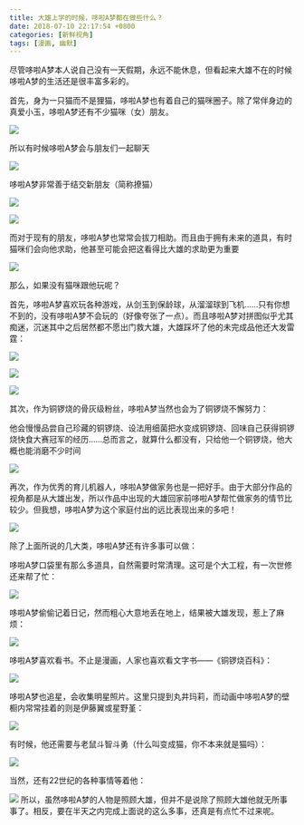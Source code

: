```yaml
---
title: 大雄上学的时候，哆啦A梦都在做些什么？
date: 2018-07-10 22:17:54 +0800
categories: [新鲜视角]
tags: [漫画, 幽默]
---
```



尽管哆啦A梦本人说自己没有一天假期，永远不能休息，但看起来大雄不在的时候哆啦A梦的生活还是很丰富多彩的。

首先，身为一只猫而不是狸猫，哆啦A梦也有着自己的猫咪圈子。除了常伴身边的真爱小玉，哆啦A梦还有不少猫咪（女）朋友。

![](https://pica.zhimg.com/80/v2-e86ab48058b618e3414888d2c02f630a_1440w.jpg?source=c8b7c179)

所以有时候哆啦A梦会与朋友们一起聊天

![](https://pic1.zhimg.com/80/v2-a881dc24db8b79ce36fac50a8f9f945e_1440w.jpg?source=c8b7c179)

哆啦A梦非常善于结交新朋友（简称撩猫）

![](https://pica.zhimg.com/80/v2-e4f1c4dbddbaeabcb15370d566fe9e49_1440w.jpg?source=c8b7c179)

![](https://pic3.zhimg.com/80/v2-f8bd359e0a7e2f460158378c9692aeac_1440w.jpg?source=c8b7c179)

而对于现有的朋友，哆啦A梦也常常会拔刀相助。而且由于拥有未来的道具，有时猫咪们会向他求助，他甚至可能会把这看得比大雄的求助更为重要

![](https://pic2.zhimg.com/80/v2-33c614441fed3fefadde76b42ecd3536_1440w.jpg?source=c8b7c179)

那么，如果没有猫咪跟他玩呢？

  

首先，哆啦A梦喜欢玩各种游戏，从剑玉到保龄球，从溜溜球到飞机……只有你想不到的，没有哆啦A梦不会玩的（好像夸张了一点）。而且哆啦A梦对拼图似乎尤其痴迷，沉迷其中之后居然都不愿出门救大雄，大雄踩坏了他的未完成品他还大发雷霆：

![](https://pica.zhimg.com/80/v2-b5166dd6421d1d7d6b8d6c2f316a4e43_1440w.jpg?source=c8b7c179)

![](https://pic1.zhimg.com/80/v2-ed79870cbb7a825a321389abdfeaf9c0_1440w.jpg?source=c8b7c179)

![](https://pica.zhimg.com/80/v2-9cd82e1a976a8d809aaf06250194b9fa_1440w.jpg?source=c8b7c179)

其次，作为铜锣烧的骨灰级粉丝，哆啦A梦当然也会为了铜锣烧不懈努力：

他会慢慢品尝自己珍藏的铜锣烧、设法用细菌把水变成铜锣烧、回味自己获得铜锣烧快食大赛冠军的经历……总而言之，就算什么都没有，只给他一个铜锣烧，他大概也能消磨不少时间

![](https://pic1.zhimg.com/80/v2-68ec29e718a43a6db6d5d34028af3001_1440w.jpg?source=c8b7c179)

再次，作为优秀的育儿机器人，哆啦A梦做家务也是一把好手。由于大部分作品的视角都是从大雄出发，所以作品中出现的大雄回家前哆啦A梦帮忙做家务的情节比较少。但我想，哆啦A梦为这个家庭付出的远比表现出来的多吧！

![](https://pic1.zhimg.com/80/v2-15bc3334c03f7dd32ce7d5b9035de7e8_1440w.jpg?source=c8b7c179)

除了上面所说的几大类，哆啦A梦还有许多事可以做：
</br>

哆啦A梦口袋里有那么多道具，自然需要时常清理。这可是个大工程，有一次世修还来帮了忙：

![](https://pic1.zhimg.com/80/v2-2da004c8bcf0d10e675459ee247e87d4_1440w.jpg?source=c8b7c179)

哆啦A梦偷偷记着日记，然而粗心大意地丢在地上，结果被大雄发现，惹上了麻烦：

![](https://picx.zhimg.com/80/v2-c2dc430db16643977565cd56f5eeaef6_1440w.jpg?source=c8b7c179)

哆啦A梦喜欢看书。不止是漫画，人家也喜欢看文字书——《铜锣烧百科》：

![](https://pic1.zhimg.com/80/v2-51d6eaf8f2a4558f1afba99dbc177eda_1440w.jpg?source=c8b7c179)

哆啦A梦也追星，会收集明星照片。这里只提到丸井玛莉，而动画中哆啦A梦的壁橱内常常挂着的则是伊藤翼或星野堇：

![](https://pic2.zhimg.com/80/v2-ac8dcc28cdba711bead8d2e22e9aedcf_1440w.jpg?source=c8b7c179)

有时候，他还需要与老鼠斗智斗勇（什么叫变成猫，你不本来就是猫吗）：

![](https://picx.zhimg.com/80/v2-2d1009c1dffb960feea27c1a05f5e7be_1440w.jpg?source=c8b7c179)

当然，还有22世纪的各种事情等着他：

![](https://picx.zhimg.com/80/v2-d114e8561839a76bb4547d80a1423771_1440w.jpg?source=c8b7c179)
所以，虽然哆啦A梦的人物是照顾大雄，但并不是说除了照顾大雄他就无所事事了。相反，要在半天之内完成上面说的这么多事，还真是有点忙不过来呢。